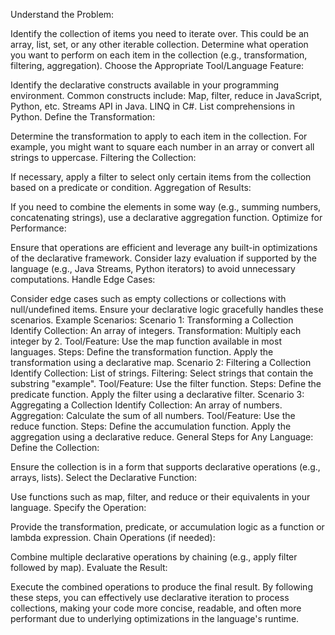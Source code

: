 Understand the Problem:

Identify the collection of items you need to iterate over. This could be an array, list, set, or any other iterable collection.
Determine what operation you want to perform on each item in the collection (e.g., transformation, filtering, aggregation).
Choose the Appropriate Tool/Language Feature:

Identify the declarative constructs available in your programming environment. Common constructs include:
Map, filter, reduce in JavaScript, Python, etc.
Streams API in Java.
LINQ in C#.
List comprehensions in Python.
Define the Transformation:

Determine the transformation to apply to each item in the collection. For example, you might want to square each number in an array or convert all strings to uppercase.
Filtering the Collection:

If necessary, apply a filter to select only certain items from the collection based on a predicate or condition.
Aggregation of Results:

If you need to combine the elements in some way (e.g., summing numbers, concatenating strings), use a declarative aggregation function.
Optimize for Performance:

Ensure that operations are efficient and leverage any built-in optimizations of the declarative framework.
Consider lazy evaluation if supported by the language (e.g., Java Streams, Python iterators) to avoid unnecessary computations.
Handle Edge Cases:

Consider edge cases such as empty collections or collections with null/undefined items.
Ensure your declarative logic gracefully handles these scenarios.
Example Scenarios:
Scenario 1: Transforming a Collection
Identify Collection: An array of integers.
Transformation: Multiply each integer by 2.
Tool/Feature: Use the map function available in most languages.
Steps:
Define the transformation function.
Apply the transformation using a declarative map.
Scenario 2: Filtering a Collection
Identify Collection: List of strings.
Filtering: Select strings that contain the substring "example".
Tool/Feature: Use the filter function.
Steps:
Define the predicate function.
Apply the filter using a declarative filter.
Scenario 3: Aggregating a Collection
Identify Collection: An array of numbers.
Aggregation: Calculate the sum of all numbers.
Tool/Feature: Use the reduce function.
Steps:
Define the accumulation function.
Apply the aggregation using a declarative reduce.
General Steps for Any Language:
Define the Collection:

Ensure the collection is in a form that supports declarative operations (e.g., arrays, lists).
Select the Declarative Function:

Use functions such as map, filter, and reduce or their equivalents in your language.
Specify the Operation:

Provide the transformation, predicate, or accumulation logic as a function or lambda expression.
Chain Operations (if needed):

Combine multiple declarative operations by chaining (e.g., apply filter followed by map).
Evaluate the Result:

Execute the combined operations to produce the final result.
By following these steps, you can effectively use declarative iteration to process collections, making your code more concise, readable, and often more performant due to underlying optimizations in the language's runtime.



